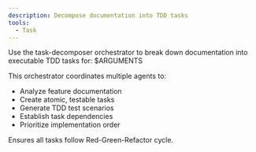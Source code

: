 ```yaml
---
description: Decompose documentation into TDD tasks
tools:
  - Task
---
```


Use the task-decomposer orchestrator to break down documentation into executable TDD tasks for: $ARGUMENTS

This orchestrator coordinates multiple agents to:
- Analyze feature documentation
- Create atomic, testable tasks
- Generate TDD test scenarios
- Establish task dependencies
- Prioritize implementation order

Ensures all tasks follow Red-Green-Refactor cycle.